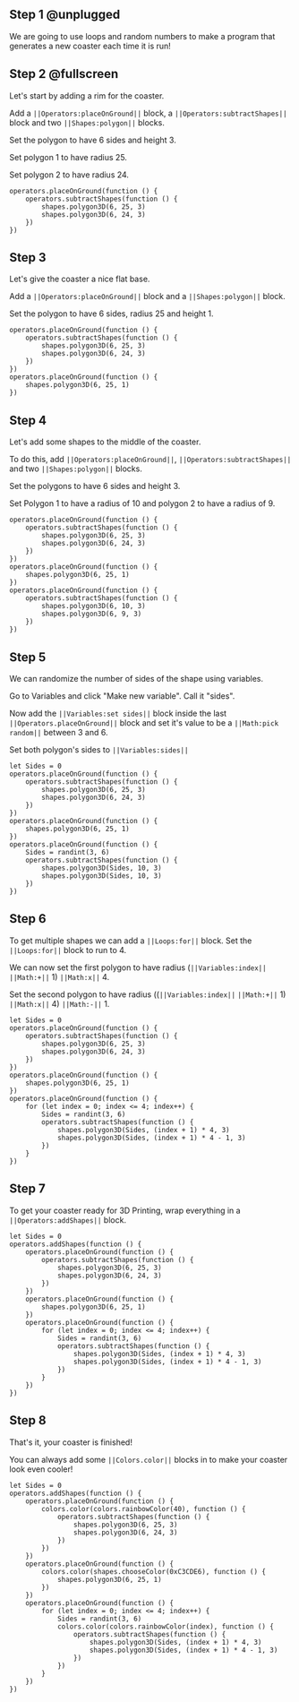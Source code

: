 ## Step 1 @unplugged
We are going to use loops and random numbers to make a program that generates a new coaster each time it is run!

## Step 2 @fullscreen
Let's start by adding a rim for the coaster.

Add a ``||Operators:placeOnGround||`` block, a ``||Operators:subtractShapes||`` block and two ``||Shapes:polygon||`` blocks.

Set the polygon to have 6 sides and height 3.

Set polygon 1 to have radius 25.

Set polygon 2 to have radius 24. 


```blocks
operators.placeOnGround(function () {
    operators.subtractShapes(function () {
        shapes.polygon3D(6, 25, 3)
        shapes.polygon3D(6, 24, 3)
    })
})
```

## Step 3
Let's give the coaster a nice flat base.

Add a ``||Operators:placeOnGround||`` block and a ``||Shapes:polygon||`` block.

Set the polygon to have 6 sides, radius 25 and height 1.


```blocks
operators.placeOnGround(function () {
    operators.subtractShapes(function () {
        shapes.polygon3D(6, 25, 3)
        shapes.polygon3D(6, 24, 3)
    })
})
operators.placeOnGround(function () {
    shapes.polygon3D(6, 25, 1)
})
```

## Step 4
Let's add some shapes to the middle of the coaster.

To do this, add ``||Operators:placeOnGround||``, ``||Operators:subtractShapes||`` and two ``||Shapes:polygon||`` blocks.

Set the polygons to have 6 sides and height 3.

Set Polygon 1 to have a radius of 10 and polygon 2 to have a radius of 9.

```blocks
operators.placeOnGround(function () {
    operators.subtractShapes(function () {
        shapes.polygon3D(6, 25, 3)
        shapes.polygon3D(6, 24, 3)
    })
})
operators.placeOnGround(function () {
    shapes.polygon3D(6, 25, 1)
})
operators.placeOnGround(function () {
    operators.subtractShapes(function () {
        shapes.polygon3D(6, 10, 3)
        shapes.polygon3D(6, 9, 3)
    })
})
```


## Step 5
We can randomize the number of sides of the shape using variables.

Go to Variables and click "Make new variable". Call it "sides".

Now add the ``||Variables:set sides||`` block inside the last ``||Operators.placeOnGround||`` block and set it's value to be a ``||Math:pick random||`` between 3 and 6.

Set both polygon's sides to ``||Variables:sides||``

```blocks
let Sides = 0
operators.placeOnGround(function () {
    operators.subtractShapes(function () {
        shapes.polygon3D(6, 25, 3)
        shapes.polygon3D(6, 24, 3)
    })
})
operators.placeOnGround(function () {
    shapes.polygon3D(6, 25, 1)
})
operators.placeOnGround(function () {
    Sides = randint(3, 6)
    operators.subtractShapes(function () {
        shapes.polygon3D(Sides, 10, 3)
        shapes.polygon3D(Sides, 10, 3)
    })
})
```

## Step 6
To get multiple shapes we can add a ``||Loops:for||`` block. Set the ``||Loops:for||`` block to run to 4.

We can now set the first polygon to have radius (``||Variables:index||`` ``||Math:+||`` 1) ``||Math:x||`` 4.

Set the second polygon to have radius ((``||Variables:index||`` ``||Math:+||`` 1) ``||Math:x||`` 4) ``||Math:-||`` 1.

```blocks
let Sides = 0
operators.placeOnGround(function () {
    operators.subtractShapes(function () {
        shapes.polygon3D(6, 25, 3)
        shapes.polygon3D(6, 24, 3)
    })
})
operators.placeOnGround(function () {
    shapes.polygon3D(6, 25, 1)
})
operators.placeOnGround(function () {
    for (let index = 0; index <= 4; index++) {
        Sides = randint(3, 6)
        operators.subtractShapes(function () {
            shapes.polygon3D(Sides, (index + 1) * 4, 3)
            shapes.polygon3D(Sides, (index + 1) * 4 - 1, 3)
        })
    }
})
```

## Step 7
To get your coaster ready for 3D Printing, wrap everything in a ``||Operators:addShapes||`` block.

```blocks
let Sides = 0
operators.addShapes(function () {
    operators.placeOnGround(function () {
        operators.subtractShapes(function () {
            shapes.polygon3D(6, 25, 3)
            shapes.polygon3D(6, 24, 3)
        })
    })
    operators.placeOnGround(function () {
        shapes.polygon3D(6, 25, 1)
    })
    operators.placeOnGround(function () {
        for (let index = 0; index <= 4; index++) {
            Sides = randint(3, 6)
            operators.subtractShapes(function () {
                shapes.polygon3D(Sides, (index + 1) * 4, 3)
                shapes.polygon3D(Sides, (index + 1) * 4 - 1, 3)
            })
        }
    })
})
```

## Step 8
That's it, your coaster is finished!

You can always add some ``||Colors.color||`` blocks in to make your coaster look even cooler!

```blocks
let Sides = 0
operators.addShapes(function () {
    operators.placeOnGround(function () {
        colors.color(colors.rainbowColor(40), function () {
            operators.subtractShapes(function () {
                shapes.polygon3D(6, 25, 3)
                shapes.polygon3D(6, 24, 3)
            })
        })
    })
    operators.placeOnGround(function () {
        colors.color(shapes.chooseColor(0xC3CDE6), function () {
            shapes.polygon3D(6, 25, 1)
        })
    })
    operators.placeOnGround(function () {
        for (let index = 0; index <= 4; index++) {
            Sides = randint(3, 6)
            colors.color(colors.rainbowColor(index), function () {
                operators.subtractShapes(function () {
                    shapes.polygon3D(Sides, (index + 1) * 4, 3)
                    shapes.polygon3D(Sides, (index + 1) * 4 - 1, 3)
                })
            })
        }
    })
})
```
